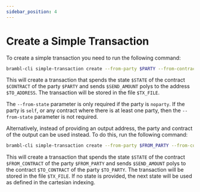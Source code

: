 ```yaml
---
sidebar_position: 4
---
```


# Create a Simple Transaction

To create a simple transaction you need to run the following command:

```bash
brambl-cli simple-transaction create --from-party $PARTY --from-contract $CONTRACT --from-state $STATE -t $TO_ADDRESS -w $PASSWORD --port $PORT -o $TX_FILE -n $NETWORK -a $SEND_AMOUNT -h $HOST -i $MAIN_KEY --walletdb $WALLET
```

This will create a transaction that spends the state `$STATE` of the contract `$CONTRACT` of the party `$PARTY` and sends `$SEND_AMOUNT` polys to the address `$TO_ADDRESS`. The transaction will be stored in the file `$TX_FILE`.

The `--from-state` parameter is only required if the party is `noparty`. If the party is `self`, or any contract where there is at least one party, then the `--from-state` parameter is not required.


Alternatively, instead of providing an output address, the party and contract of the output can be used instead. To do this, run the following command:

```bash
brambl-cli simple-transaction create --from-party $FROM_PARTY --from-contract $FROM_CONTRACT --from-state $STATE --to-party $TO_PARTY --to-contract $TO_CONTRACT -w $PASSWORD --port $PORT -o $TX_FILE -n $NETWORK -a $SEND_AMOUNT -h $HOST -i $MAIN_KEY --walletdb $WALLET
```

This will create a transaction that spends the state `$STATE` of the contract `$FROM_CONTRACT` of the party `$FROM_PARTY` and sends `$SEND_AMOUNT` polys to the contract `$TO_CONTRACT` of the party `$TO_PARTY`. The transaction will be stored in the file `$TX_FILE`. If no state is provided, the next state will be used
as defined in the cartesian indexing.